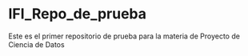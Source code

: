 # IFI_Repo_de_prueba
Este es el primer repositorio de prueba para la materia de Proyecto de Ciencia de Datos
